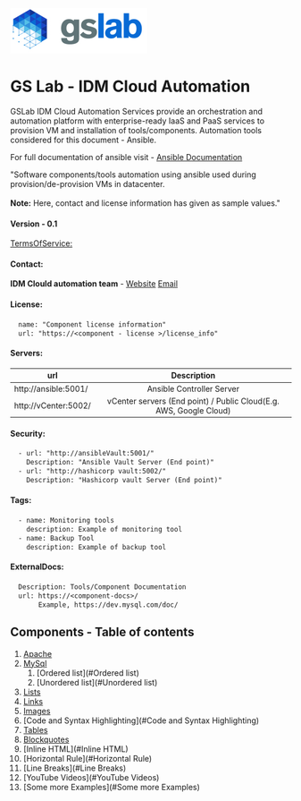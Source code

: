 ![GSLab](img/gslab.jpg)
# GS Lab - IDM Cloud Automation
GSLab IDM Cloud Automation Services provide an orchestration and automation platform
with enterprise-ready IaaS and PaaS services to provision VM and 
installation of tools/components. 
Automation tools considered for this document - Ansible.
  
For full documentation of ansible visit - 
[Ansible Documentation](https://docs.ansible.com/ansible/latest/index.html)

"Software components/tools automation using ansible used during 
provision/de-provision VMs in datacenter. <br></br> 
**Note:** Here, contact and license information has given as sample values."
  
#### Version - 0.1
  
[TermsOfService:](http://components.com/terms)

#### Contact:

**IDM Clould automation team** - [Website]("http://gslab.com/contact") [Email](mailto:componentowner@gslab.com)
 

#### License:
> 
      name: "Component license information"
      url: "https://<component - license >/license_info"

#### Servers:
| url        | Description   | 
| ---------- |:-------------:|
http://ansible:5001/ | Ansible Controller Server
http://vCenter:5002/ | vCenter servers (End point) / Public Cloud(E.g. AWS, Google Cloud)   

#### Security:
      - url: "http://ansibleVault:5001/"
        Description: "Ansible Vault Server (End point)"
      - url: "http://hashicorp vault:5002/"
        Description: "Hashicorp vault Server (End point)"
#### Tags:
      - name: Monitoring tools
        description: Example of monitoring tool
      - name: Backup Tool
        description: Example of backup tool
#### ExternalDocs:
      Description: Tools/Component Documentation
      url: https://<component-docs>/
           Example, https://dev.mysql.com/doc/

## Components - Table of contents
1. [Apache](#Apache)
2. [MySql](#MySql)
    1. [Ordered list](#Ordered list)
    2. [Unordered list](#Unordered list)
3. [Lists](#Lists)
4. [Links](#Links)
5. [Images](#Images)
6. [Code and Syntax Highlighting](#Code and Syntax Highlighting)
7. [Tables](#Tables)
8. [Blockquotes](#Blockquotes)
9. [Inline HTML](#Inline HTML)
10. [Horizontal Rule](#Horizontal Rule)
11. [Line Breaks](#Line Breaks)
12. [YouTube Videos](#YouTube Videos)
13. [Some more Examples](#Some more Examples)
